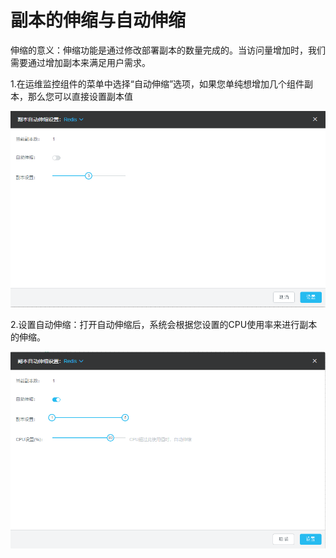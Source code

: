 # 副本的伸缩与自动伸缩

伸缩的意义：伸缩功能是通过修改部署副本的数量完成的。当访问量增加时，我们需要通过增加副本来满足用户需求。

1.在运维监控组件的菜单中选择“自动伸缩”选项，如果您单纯想增加几个组件副本，那么您可以直接设置副本值

![](/assets/import61.png)

2.设置自动伸缩：打开自动伸缩后，系统会根据您设置的CPU使用率来进行副本的伸缩。

![](/assets/import62.png)

